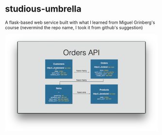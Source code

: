 # studious-umbrella
A flask-based web service built with what I learned from Miguel Grinberg's course
(nevermind the repo name, I took it from github's suggestion)

![API design](https://github.com/itsmeichigo/studious-umbrella/raw/master/api-design.png)
